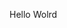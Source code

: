 Hello Wolrd








































































































































































































































































































































































































































































































































































































































































































































































































































































































































































































































































































































































































































































































































































































































































































































































































































































































































































































































































































































































































































































































































































































































































